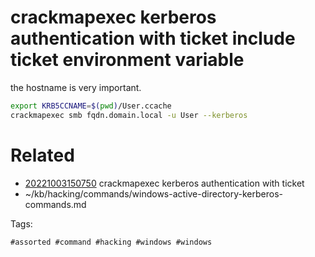 # crackmapexec kerberos authentication with ticket include ticket environment variable
the hostname is very important.
```bash
export KRB5CCNAME=$(pwd)/User.ccache
crackmapexec smb fqdn.domain.local -u User --kerberos
```

# Related

- [20221003150750](/zet/20221003150750/README.md) crackmapexec kerberos authentication with ticket
- ~/kb/hacking/commands/windows-active-directory-kerberos-commands.md

Tags:

    #assorted #command #hacking #windows #windows
